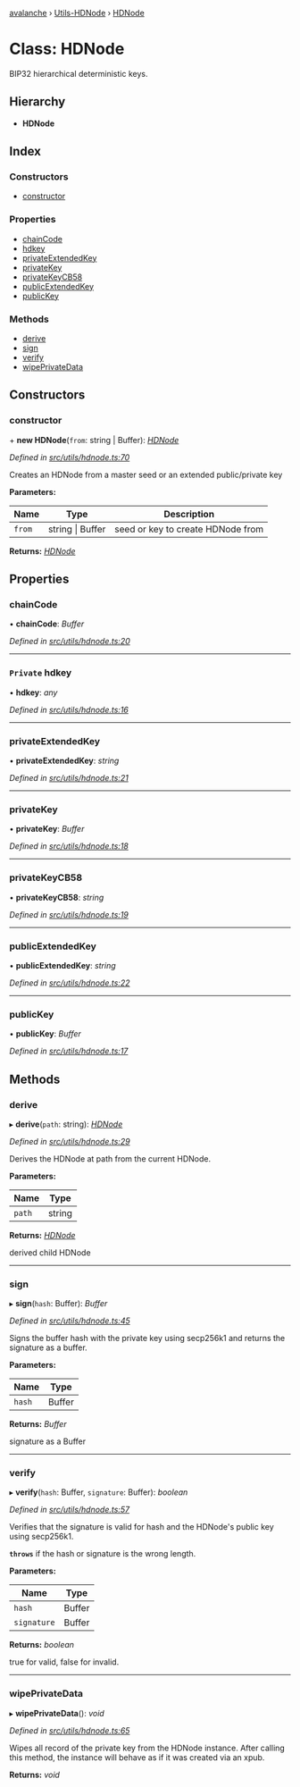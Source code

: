 [avalanche](../README.md) › [Utils-HDNode](../modules/utils_hdnode.md) › [HDNode](utils_hdnode.hdnode.md)

# Class: HDNode

BIP32 hierarchical deterministic keys.

## Hierarchy

* **HDNode**

## Index

### Constructors

* [constructor](utils_hdnode.hdnode.md#constructor)

### Properties

* [chainCode](utils_hdnode.hdnode.md#chaincode)
* [hdkey](utils_hdnode.hdnode.md#private-hdkey)
* [privateExtendedKey](utils_hdnode.hdnode.md#privateextendedkey)
* [privateKey](utils_hdnode.hdnode.md#privatekey)
* [privateKeyCB58](utils_hdnode.hdnode.md#privatekeycb58)
* [publicExtendedKey](utils_hdnode.hdnode.md#publicextendedkey)
* [publicKey](utils_hdnode.hdnode.md#publickey)

### Methods

* [derive](utils_hdnode.hdnode.md#derive)
* [sign](utils_hdnode.hdnode.md#sign)
* [verify](utils_hdnode.hdnode.md#verify)
* [wipePrivateData](utils_hdnode.hdnode.md#wipeprivatedata)

## Constructors

###  constructor

\+ **new HDNode**(`from`: string | Buffer): *[HDNode](utils_hdnode.hdnode.md)*

*Defined in [src/utils/hdnode.ts:70](https://github.com/ava-labs/avalanchejs/blob/8c220c6/src/utils/hdnode.ts#L70)*

Creates an HDNode from a master seed or an extended public/private key

**Parameters:**

Name | Type | Description |
------ | ------ | ------ |
`from` | string &#124; Buffer | seed or key to create HDNode from  |

**Returns:** *[HDNode](utils_hdnode.hdnode.md)*

## Properties

###  chainCode

• **chainCode**: *Buffer*

*Defined in [src/utils/hdnode.ts:20](https://github.com/ava-labs/avalanchejs/blob/8c220c6/src/utils/hdnode.ts#L20)*

___

### `Private` hdkey

• **hdkey**: *any*

*Defined in [src/utils/hdnode.ts:16](https://github.com/ava-labs/avalanchejs/blob/8c220c6/src/utils/hdnode.ts#L16)*

___

###  privateExtendedKey

• **privateExtendedKey**: *string*

*Defined in [src/utils/hdnode.ts:21](https://github.com/ava-labs/avalanchejs/blob/8c220c6/src/utils/hdnode.ts#L21)*

___

###  privateKey

• **privateKey**: *Buffer*

*Defined in [src/utils/hdnode.ts:18](https://github.com/ava-labs/avalanchejs/blob/8c220c6/src/utils/hdnode.ts#L18)*

___

###  privateKeyCB58

• **privateKeyCB58**: *string*

*Defined in [src/utils/hdnode.ts:19](https://github.com/ava-labs/avalanchejs/blob/8c220c6/src/utils/hdnode.ts#L19)*

___

###  publicExtendedKey

• **publicExtendedKey**: *string*

*Defined in [src/utils/hdnode.ts:22](https://github.com/ava-labs/avalanchejs/blob/8c220c6/src/utils/hdnode.ts#L22)*

___

###  publicKey

• **publicKey**: *Buffer*

*Defined in [src/utils/hdnode.ts:17](https://github.com/ava-labs/avalanchejs/blob/8c220c6/src/utils/hdnode.ts#L17)*

## Methods

###  derive

▸ **derive**(`path`: string): *[HDNode](utils_hdnode.hdnode.md)*

*Defined in [src/utils/hdnode.ts:29](https://github.com/ava-labs/avalanchejs/blob/8c220c6/src/utils/hdnode.ts#L29)*

Derives the HDNode at path from the current HDNode.

**Parameters:**

Name | Type |
------ | ------ |
`path` | string |

**Returns:** *[HDNode](utils_hdnode.hdnode.md)*

derived child HDNode

___

###  sign

▸ **sign**(`hash`: Buffer): *Buffer*

*Defined in [src/utils/hdnode.ts:45](https://github.com/ava-labs/avalanchejs/blob/8c220c6/src/utils/hdnode.ts#L45)*

Signs the buffer hash with the private key using secp256k1 and returns the signature as a buffer.

**Parameters:**

Name | Type |
------ | ------ |
`hash` | Buffer |

**Returns:** *Buffer*

signature as a Buffer

___

###  verify

▸ **verify**(`hash`: Buffer, `signature`: Buffer): *boolean*

*Defined in [src/utils/hdnode.ts:57](https://github.com/ava-labs/avalanchejs/blob/8c220c6/src/utils/hdnode.ts#L57)*

Verifies that the signature is valid for hash and the HDNode's public key using secp256k1.

**`throws`** if the hash or signature is the wrong length.

**Parameters:**

Name | Type |
------ | ------ |
`hash` | Buffer |
`signature` | Buffer |

**Returns:** *boolean*

true for valid, false for invalid.

___

###  wipePrivateData

▸ **wipePrivateData**(): *void*

*Defined in [src/utils/hdnode.ts:65](https://github.com/ava-labs/avalanchejs/blob/8c220c6/src/utils/hdnode.ts#L65)*

Wipes all record of the private key from the HDNode instance.
After calling this method, the instance will behave as if it was created via an xpub.

**Returns:** *void*
